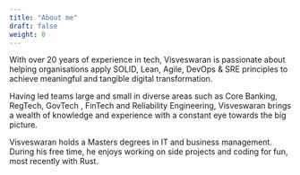 ```yaml
---
title: "About me"
draft: false
weight: 0
---
```


With over 20 years of experience in tech, Visveswaran is passionate about helping organisations apply SOLID, Lean, Agile, DevOps & SRE principles to achieve meaningful and tangible digital transformation.

Having led teams large and small in diverse areas such as Core Banking, RegTech, GovTech , FinTech and Reliability Engineering, Visveswaran brings a wealth of knowledge and experience with a constant eye towards the big picture.

Visveswaran holds a Masters degrees in IT and business management. During his free time, he enjoys working on side projects and coding for fun, most recently with Rust.
